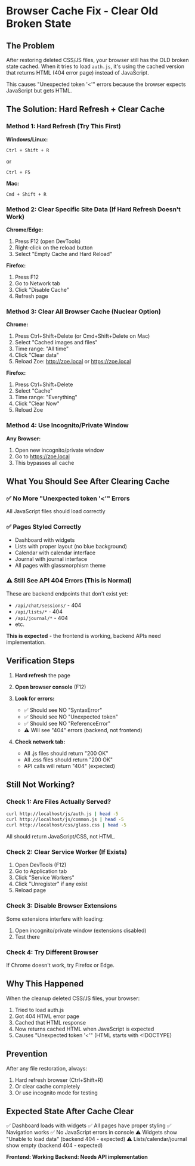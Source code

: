 # Browser Cache Fix - Clear Old Broken State

## The Problem

After restoring deleted CSS/JS files, your browser still has the OLD broken state cached. When it tries to load `auth.js`, it's using the cached version that returns HTML (404 error page) instead of JavaScript.

This causes "Unexpected token '<'" errors because the browser expects JavaScript but gets HTML.

## The Solution: Hard Refresh + Clear Cache

### Method 1: Hard Refresh (Try This First)

**Windows/Linux:**
```
Ctrl + Shift + R
```
or
```
Ctrl + F5
```

**Mac:**
```
Cmd + Shift + R
```

### Method 2: Clear Specific Site Data (If Hard Refresh Doesn't Work)

**Chrome/Edge:**
1. Press F12 (open DevTools)
2. Right-click on the reload button
3. Select "Empty Cache and Hard Reload"

**Firefox:**
1. Press F12
2. Go to Network tab
3. Click "Disable Cache"
4. Refresh page

### Method 3: Clear All Browser Cache (Nuclear Option)

**Chrome:**
1. Press Ctrl+Shift+Delete (or Cmd+Shift+Delete on Mac)
2. Select "Cached images and files"
3. Time range: "All time"
4. Click "Clear data"
5. Reload Zoe: http://zoe.local or https://zoe.local

**Firefox:**
1. Press Ctrl+Shift+Delete
2. Select "Cache"
3. Time range: "Everything"
4. Click "Clear Now"
5. Reload Zoe

### Method 4: Use Incognito/Private Window

**Any Browser:**
1. Open new incognito/private window
2. Go to https://zoe.local
3. This bypasses all cache

## What You Should See After Clearing Cache

### ✅ No More "Unexpected token '<'" Errors
All JavaScript files should load correctly

### ✅ Pages Styled Correctly
- Dashboard with widgets
- Lists with proper layout (no blue background)
- Calendar with calendar interface
- Journal with journal interface
- All pages with glassmorphism theme

### ⚠️ Still See API 404 Errors (This is Normal)
These are backend endpoints that don't exist yet:
- `/api/chat/sessions/` - 404
- `/api/lists/*` - 404
- `/api/journal/*` - 404
- etc.

**This is expected** - the frontend is working, backend APIs need implementation.

## Verification Steps

1. **Hard refresh** the page
2. **Open browser console** (F12)
3. **Look for errors:**
   - ✅ Should see NO "SyntaxError"
   - ✅ Should see NO "Unexpected token"
   - ✅ Should see NO "ReferenceError"
   - ⚠️ Will see "404" errors (backend, not frontend)

4. **Check network tab:**
   - All .js files should return "200 OK"
   - All .css files should return "200 OK"
   - API calls will return "404" (expected)

## Still Not Working?

### Check 1: Are Files Actually Served?
```bash
curl http://localhost/js/auth.js | head -5
curl http://localhost/js/common.js | head -5
curl http://localhost/css/glass.css | head -5
```

All should return JavaScript/CSS, not HTML.

### Check 2: Clear Service Worker (If Exists)
1. Open DevTools (F12)
2. Go to Application tab
3. Click "Service Workers"
4. Click "Unregister" if any exist
5. Reload page

### Check 3: Disable Browser Extensions
Some extensions interfere with loading:
1. Open incognito/private window (extensions disabled)
2. Test there

### Check 4: Try Different Browser
If Chrome doesn't work, try Firefox or Edge.

## Why This Happened

When the cleanup deleted CSS/JS files, your browser:
1. Tried to load auth.js
2. Got 404 HTML error page
3. Cached that HTML response
4. Now returns cached HTML when JavaScript is expected
5. Causes "Unexpected token '<'" (HTML starts with <!DOCTYPE)

## Prevention

After any file restoration, always:
1. Hard refresh browser (Ctrl+Shift+R)
2. Or clear cache completely
3. Or use incognito mode for testing

## Expected State After Cache Clear

✅ Dashboard loads with widgets
✅ All pages have proper styling
✅ Navigation works
✅ No JavaScript errors in console
⚠️ Widgets show "Unable to load data" (backend 404 - expected)
⚠️ Lists/calendar/journal show empty (backend 404 - expected)

**Frontend: Working**
**Backend: Needs API implementation**









